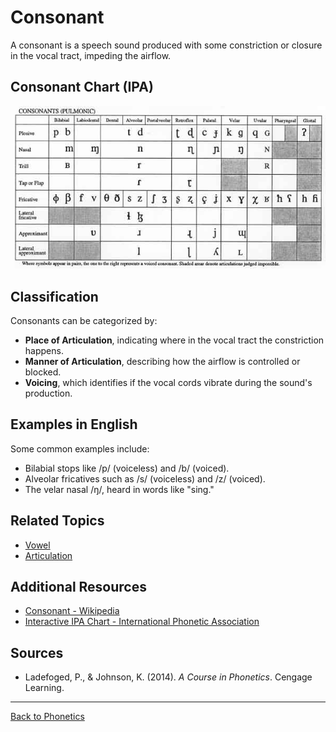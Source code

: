 # Consonant

A consonant is a speech sound produced with some constriction or closure in the vocal tract, impeding the airflow.

## Consonant Chart (IPA)

![Consonants](../../../../assets/consonant.jpg)


## Classification

Consonants can be categorized by:

- **Place of Articulation**, indicating where in the vocal tract the constriction happens.
- **Manner of Articulation**, describing how the airflow is controlled or blocked.
- **Voicing**, which identifies if the vocal cords vibrate during the sound's production.

## Examples in English

Some common examples include:

- Bilabial stops like /p/ (voiceless) and /b/ (voiced).
- Alveolar fricatives such as /s/ (voiceless) and /z/ (voiced).
- The velar nasal /ŋ/, heard in words like "sing."

## Related Topics

- [Vowel](../Core.Vowel.md)
- [Articulation](Articulation.md)

## Additional Resources

- [Consonant - Wikipedia](https://en.wikipedia.org/wiki/Consonant)
- [Interactive IPA Chart - International Phonetic Association](https://www.internationalphoneticassociation.org/content/ipa-chart)

## Sources

- Ladefoged, P., & Johnson, K. (2014). *A Course in Phonetics*. Cengage Learning.

---

[Back to Phonetics](../README.md)
